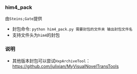 ### him4_pack
由`Steins;Gate`提供
* 封包命令: `python him4_pack.py 需要封包的文件夹 输出封包文件名`
* 支持文件头为`him4`的封包

### 说明
* 其他版本封包可以尝试`HxpArchiveTool`：https://github.com/julixian/MyVisualNovelTransTools 

